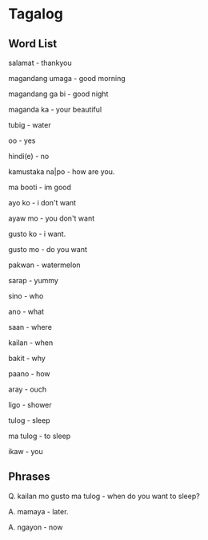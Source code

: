Tagalog
=======

Word List
---------
salamat - thankyou

magandang umaga - good morning

magandang ga bi - good night

maganda ka - your beautiful

tubig - water

oo - yes

hindi(e) - no

kamustaka na|po - how are you.

ma booti - im good

ayo ko - i don't want

ayaw mo - you don't want

gusto ko - i want.

gusto mo - do you want

pakwan - watermelon

sarap - yummy

sino - who

ano - what

saan - where

kailan - when

bakit - why

paano - how

aray - ouch

ligo - shower

tulog - sleep

ma tulog - to sleep

ikaw - you

Phrases
-------

Q. kailan mo gusto ma tulog - when do you want to sleep?

A. mamaya - later.

A. ngayon - now
